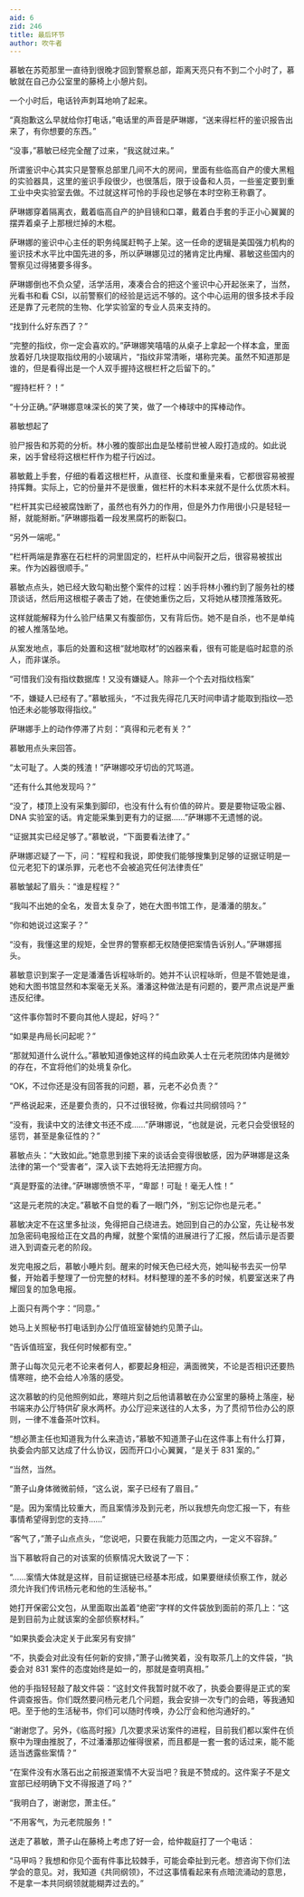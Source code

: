 ```yaml
---
aid: 6
zid: 246
title: 最后环节
author: 吹牛者
---
```


慕敏在苏菀那里一直待到很晚才回到警察总部，距离天亮只有不到二个小时了，慕敏就在自己办公室里的藤椅上小憩片刻。

一个小时后，电话铃声刺耳地响了起来。

“真抱歉这么早就给你打电话，”电话里的声音是萨琳娜，“送来得栏杆的鉴识报告出来了，有你想要的东西。”

“没事，”慕敏已经完全醒了过来，“我这就过来。”

所谓鉴识中心其实只是警察总部里几间不大的房间，里面有些临高自产的傻大黑粗的实验器具，这里的鉴识手段很少，也很落后，限于设备和人员，一些鉴定要到重工业中央实验室去做。不过就这样可怜的手段也足够在本时空称王称霸了。

萨琳娜穿着隔离衣，戴着临高自产的护目镜和口罩，戴着白手套的手正小心翼翼的摆弄着桌子上那根烂掉的木棍。

萨琳娜的鉴识中心主任的职务纯属赶鸭子上架。这一任命的逻辑是美国强力机构的鉴识技术水平比中国先进的多，所以萨琳娜见过的猪肯定比冉耀、慕敏这些国内的警察见过得猪要多得多。

萨琳娜倒也不负众望，活学活用，凑凑合合的把这个鉴识中心开起张来了，当然，光看书和看 CSI，以前警察们的经验是远远不够的。这个中心运用的很多技术手段还是靠了元老院的生物、化学实验室的专业人员来支持的。

“找到什么好东西了？”

“完整的指纹，你一定会喜欢的。”萨琳娜笑嘻嘻的从桌子上拿起一个样本盒，里面放着好几块提取指纹用的小玻璃片，“指纹非常清晰，堪称完美。虽然不知道那是谁的，但是看得出是一个人双手握持这根栏杆之后留下的。”

“握持栏杆？！”

“十分正确。”萨琳娜意味深长的笑了笑，做了一个棒球中的挥棒动作。

慕敏想起了

验尸报告和苏菀的分析。林小雅的腹部出血是坠楼前世被人殴打造成的。如此说来，凶手曾经将这根栏杆作为棍子行凶过。

慕敏戴上手套，仔细的看着这根栏杆，从直径、长度和重量来看，它都很容易被握持挥舞。实际上，它的份量并不是很重，做栏杆的木料本来就不是什么优质木料。

“栏杆其实已经被腐蚀断了，虽然也有外力的作用，但是外力作用很小只是轻轻一掰，就能掰断。”萨琳娜指着一段发黑腐朽的断裂口。

“另外一端呢。”

“栏杆两端是靠塞在石栏杆的洞里固定的，栏杆从中间裂开之后，很容易被拔出来。作为凶器很顺手。”

慕敏点点头，她已经大致勾勒出整个案件的过程：凶手将林小雅约到了服务社的楼顶谈话，然后用这根棍子袭击了她，在使她重伤之后，又将她从楼顶推落致死。

这样就能解释为什么验尸结果又有腹部伤，又有背后伤。她不是自杀，也不是单纯的被人推落坠地。

从案发地点，事后的处置和这根“就地取材”的凶器来看，很有可能是临时起意的杀人，而非谋杀。

“可惜我们没有指纹数据库！又没有嫌疑人。除非一个个去对指纹档案”

“不，嫌疑人已经有了。”慕敏摇头，“不过我先得花几天时间申请才能取到指纹―恐怕还未必能够取得指纹。”

萨琳娜手上的动作停滞了片刻：“真得和元老有关？”

慕敏用点头来回答。

“太可耻了。人类的残渣！”萨琳娜咬牙切齿的咒骂道。

“还有什么其他发现吗？”

“没了，楼顶上没有采集到脚印，也没有什么有价值的碎片。要是要物证吸尘器、DNA 实验室的话。肯定能采集到更有力的证据……”萨琳娜不无遗憾的说。

“证据其实已经足够了。”慕敏说，“下面要看法律了。”

萨琳娜迟疑了一下，问：“程程和我说，即使我们能够搜集到足够的证据证明是一位元老犯下的谋杀罪，元老也不会被追究任何法律责任”

慕敏皱起了眉头：“谁是程程？”

“我叫不出她的全名，发音太复杂了，她在大图书馆工作，是潘潘的朋友。”

“你和她说过这案子？”

“没有，我懂这里的规矩，全世界的警察都无权随便把案情告诉别人。”萨琳娜摇头。

慕敏意识到案子一定是潘潘告诉程咏昕的。她并不认识程咏昕，但是不管她是谁，她和大图书馆显然和本案毫无关系。潘潘这种做法是有问题的，要严肃点说是严重违反纪律。

“这件事你暂时不要向其他人提起，好吗？”

“如果是冉局长问起呢？”

“那就知道什么说什么。”慕敏知道像她这样的纯血欧美人士在元老院团体内是微妙的存在，不宜将他们的处境复杂化。

“OK，不过你还是没有回答我的问题，慕，元老不必负责？”

“严格说起来，还是要负责的，只不过很轻微，你看过共同纲领吗？”

“没有，我读中文的法律文书还不成……”萨琳娜说，“也就是说，元老只会受很轻的惩罚，甚至是象征性的？”

慕敏点头：“大致如此。”她意思到接下来的谈话会变得很敏感，因为萨琳娜是这条法律的第一个“受害者”，深入谈下去她将无法把握方向。

“真是野蛮的法律。”萨琳娜愤愤不平，“卑鄙！可耻！毫无人性！”

“这是元老院的决定。”慕敏不自觉的看了一眼门外，“别忘记你也是元老。”

慕敏决定不在这里多扯淡，免得把自己绕进去。她回到自己的办公室，先让秘书发加急密码电报给正在文昌的冉耀，就整个案情的进展进行了汇报，然后请示是否要进入到调查元老的阶段。

发完电报之后，慕敏小睡片刻。醒来的时候天色已经大亮，她叫秘书去买一份早餐，开始着手整理了一份完整的材料。材料整理的差不多的时候，机要室送来了冉耀回复的加急电报。

上面只有两个字：“同意。”

她马上关照秘书打电话到办公厅值班室替她约见萧子山。

“告诉值班室，我任何时候都有空。”

萧子山每次见元老不论来者何人，都要起身相迎，满面微笑，不论是否相识还要热情寒暄，绝不会给人冷落的感受。

这次慕敏的约见他照例如此，寒暄片刻之后他请慕敏在办公室里的藤椅上落座，秘书端来办公厅特供矿泉水两杯。办公厅迎来送往的人太多，为了贯彻节俭办公的原则，一律不准备茶叶饮料。

“想必萧主任也知道我为什么来造访，”慕敏不知道萧子山在这件事上有什么打算，执委会内部又达成了什么协议，因而开口小心翼翼，“是关于 831 案的。”

“当然，当然。

”萧子山身体微微前倾，“这么说，案子已经有了眉目。”

“是。因为案情比较重大，而且案情涉及到元老，所以我想先向您汇报一下，有些事情希望得到您的支持……”

“客气了，”萧子山点点头，“您说吧，只要在我能力范围之内，一定义不容辞。”

当下慕敏将自己的对该案的侦察情况大致说了一下：

“……案情大体就是这样，目前证据链已经基本形成，如果要继续侦察工作，就必须允许我们传讯杨元老和他的生活秘书。”

她打开保密公文包，从里面取出盖着“绝密”字样的文件袋放到面前的茶几上：“这是到目前为止就该案的全部侦察材料。”

“如果执委会决定关于此案另有安排”

“不，执委会对此没有任何新的安排，”萧子山微笑着，没有取茶几上的文件袋，“执委会对 831 案件的态度始终是如一的，那就是查明真相。”

他的手指轻轻敲了敲文件袋：“这封文件我暂时就不收了，执委会要得是正式的案件调查报告。你们既然要问杨元老几个问题，我会安排一次专门的会晤，等我通知吧。至于他的生活秘书，你们可以随时传唤，办公厅会和他沟通好的。”

“谢谢您了。另外，《临高时报》几次要求采访案件的进程，目前我们都以案件在侦察中为理由推脱了，不过潘潘那边催得很紧，而且都是一套一套的话过来，能不能适当透露些案情？”

“在案件没有水落石出之前报道案情不大妥当吧？我是不赞成的。这件案子不是文宣部已经明确下文不得报道了吗？”

“我明白了，谢谢您，萧主任。”

“不用客气，为元老院服务！”

送走了慕敏，萧子山在藤椅上考虑了好一会，给仲裁庭打了一个电话：

“马甲吗？我想和你见个面有件事比较棘手，可能会牵扯到元老。想咨询下你们法学会的意见。对，我知道《共同纲领》，不过这事情看起来有点暗流涌动的意思，不是拿一本共同纲领就能糊弄过去的。”

